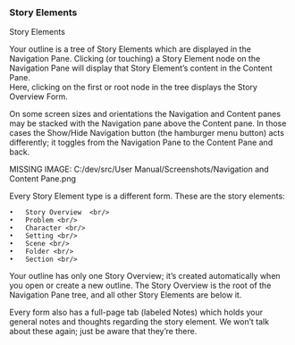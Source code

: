 ### Story Elements ###
Story Elements <br/>

Your outline is a tree of Story Elements which are displayed in the Navigation Pane. Clicking (or touching) a Story Element node on the Navigation Pane will display that Story Element’s  content in the Content Pane. <br/>
Here, clicking on the first or root node in the tree displays the Story  Overview  Form.  <br/>

On some screen sizes and orientations the Navigation and Content panes may be stacked with the Navigation pane above the Content pane. In those cases the Show/Hide Navigation button (the hamburger menu button) acts differently; it toggles from the Navigation Pane to the Content Pane and back. <br/>

MISSING IMAGE: C:/dev/src/User Manual/Screenshots/Navigation and Content Pane.png <br/>

Every Story Element type is a different form. These are the story elements: <br/>

	•	Story Overview  <br/>
	•	Problem <br/>
	•	Character <br/>
	•	Setting <br/>
	•	Scene <br/>
	•	Folder <br/>
	•	Section <br/>

Your outline has only one Story Overview; it’s created automatically when you open or create a new outline. The Story Overview is the root of the Navigation Pane tree, and all other Story Elements are below it.  <br/>

Every form also has a full-page tab (labeled Notes) which holds your general notes and thoughts regarding the story element. We won’t talk about these again; just be aware that they’re there. <br/>


